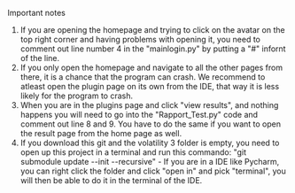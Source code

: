 Important notes

1. If you are opening the homepage and trying to click on the avatar on the top right corner and having problems with opening it, you need to comment out line number 4 in the "mainlogin.py" by putting a "#" infornt of the line.
2. If you only open the homepage and navigate to all the other pages from there, it is a chance that the program can crash. We recommend to atleast open the plugin page on its own from the IDE, that way it is less likely for the program to crash.
3. When you are in the plugins page and click "view results", and nothing happens you will need to go into the "Rapport_Test.py" code and comment out line 8 and 9. You have to do the same if you want to open the result page from the home page as well.
4. If you download this git and the volatility 3 folder is empty, you need to open up this project in a terminal and run this commando: "git submodule update --init --recursive" - If you are in a IDE like Pycharm, you can right click the folder and click "open in" and pick "terminal", you will then be able to do it in the terminal of the IDE.  
